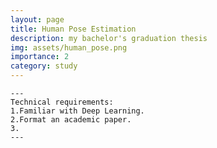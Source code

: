 ```yaml
---
layout: page
title: Human Pose Estimation
description: my bachelor's graduation thesis
img: assets/human_pose.png
importance: 2
category: study
---
```


    ---
    Technical requirements:
    1.Familiar with Deep Learning.
    2.Format an academic paper.
    3.
    ---
